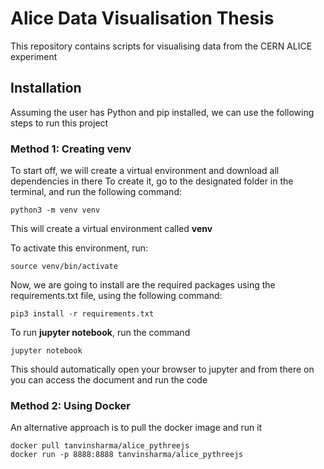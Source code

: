 # Alice Data Visualisation Thesis
This repository contains scripts for visualising data from the CERN ALICE experiment

## Installation
Assuming the user has Python and pip installed, we can use the following steps to run this project

### Method 1: Creating venv
To start off, we will create a virtual environment and download all dependencies in there
To create it, go to the designated folder in the terminal, and run the following command:
```
python3 -m venv venv
```
This will create a virtual environment called **venv**

To activate this environment, run:
```
source venv/bin/activate
```
Now, we are going to install are the required packages using the requirements.txt file, using the following command:
```
pip3 install -r requirements.txt
```

To run **jupyter notebook**, run the command
```
jupyter notebook
```
This should automatically open your browser to jupyter and from there on you can access the document and run the code

### Method 2: Using Docker
An alternative approach is to pull the docker image and run it
```
docker pull tanvinsharma/alice_pythreejs
docker run -p 8888:8888 tanvinsharma/alice_pythreejs
```
